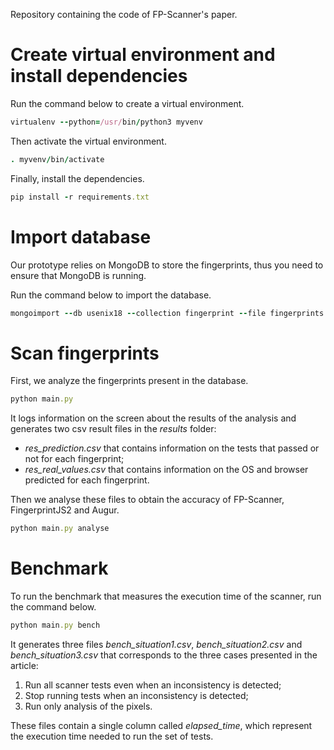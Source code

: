 Repository containing the code of FP-Scanner's paper.

# Create virtual environment and install dependencies

Run the command below to create a virtual environment.
```ruby
virtualenv --python=/usr/bin/python3 myvenv
```

Then activate the virtual environment.
```ruby
. myvenv/bin/activate
```

Finally, install the dependencies.
```ruby
pip install -r requirements.txt
```

# Import database

Our prototype relies on MongoDB to store the fingerprints, thus you need to ensure that MongoDB is running.

Run the command below to import the database. 
```ruby
mongoimport --db usenix18 --collection fingerprint --file fingerprints.json 
```

# Scan fingerprints

First, we analyze the fingerprints present in the database.

```ruby
python main.py
```

It logs information on the screen about the results of the analysis and generates two csv result files in the *results* folder:
- *res_prediction.csv* that contains information on the tests that passed or not for each fingerprint;
- *res_real_values.csv* that contains information on the OS and browser predicted for each fingerprint.

Then we analyse these files to obtain the accuracy of FP-Scanner, FingerprintJS2 and Augur.

```ruby
python main.py analyse
```


# Benchmark

To run the benchmark that measures the execution time of the scanner, run the command below.
```ruby
python main.py bench
```

It generates three files *bench_situation1.csv*, *bench_situation2.csv* and *bench_situation3.csv* that corresponds to
the three cases presented in the article:
1. Run all scanner tests even when an inconsistency is detected;
2. Stop running tests when an inconsistency is detected;
3. Run only analysis of the pixels.

These files contain a single column called *elapsed_time*, which represent the execution time 
needed to run the set of tests.